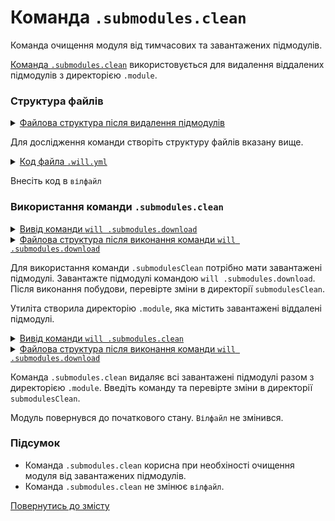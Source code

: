 # Команда <code>.submodules.clean</code>

Команда очищення модуля від тимчасових та завантажених підмодулів.

[Команда `.submodules.clean`](../concept/Command.md#Таблиця-команд-утиліти-willbe) використовується для видалення віддалених підмодулів з директорією `.module`.

### Структура файлів

<details>
  <summary><u>Файлова структура після видалення підмодулів</u></summary>

```
 submodulesClean
          └── .will.yml    

```

</details>

Для дослідження команди створіть структуру файлів вказану вище.  

<details>
    <summary><u>Код файла <code>.will.yml</code></u></summary>

```yaml
about :

  name : submodulesCommands
  description : "To test .submodules.clean command"

submodule :

  Tools : git+https:///github.com/Wandalen/wTools.git/out/wTools#master
  PathFundamentals : git+https:///github.com/Wandalen/wPathFundamentals.git/out/wPathFundamentals#master

```
</details>

Внесіть код в `вілфайл`

### Використання команди `.submodules.clean`

<details>
  <summary><u>Вивід команди <code>will .submodules.download</code></u></summary>

```
[user@user ~]$ will .submodules.download
...
   . Read : /path_to_file/.module/Tools/out/wTools.out.will.yml
   + module::Tools version 7db7bd21ac76fc495aae44cc8b1c4474ce5012a4 was downloaded in 16.504s
   . Read : /path_to_file/.module/PathFundamentals/out/wPathFundamentals.out.will.yml
   + module::PathFundamentals version d95a35b7ef1568df823c12efa5bd5e1f4ceec8b7 was downloaded in 5.986s

```

</details>
<details>
  <summary><u>Файлова структура після виконання команди <code>will .submodules.download</code></u></summary>

```
submodulesCommands
        ├── .module
        │      ├── PathFundamentals
        │      └── Tools
        └── .will.yml

```

</details>

Для використання команди `.submodulesClean` потрібно мати завантажені підмодулі. Завантажте підмодулі командою `will .submodules.download`. Після виконання побудови, перевірте зміни в директорії `submodulesClean`.

Утиліта створила директорію `.module`, яка містить завантажені віддалені підмодулі.    

<details>
  <summary><u>Вивід команди <code>will .submodules.clean</code></u></summary>

```
[user@user ~]$ will .submodules.clean
...
 - Clean deleted 551 file(s) in 1.753s

```

</details>
<details>
  <summary><u>Файлова структура після виконання команди <code>will .submodules.download</code></u></summary>

```
submodulesCommands
        └── .will.yml

```

</details>

Команда `.submodules.clean` видаляє всі завантажені підмодулі разом з директорією `.module`. Введіть команду та перевірте зміни в директорії `submodulesClean`.

Модуль повернувся до початкового стану. `Вілфайл` не змінився.

### Підсумок

- Команда `.submodules.clean` корисна при необхіності очищення модуля від завантажених підмодулів.
- Команда `.submodules.clean` не змінює `вілфайл`.

[Повернутись до змісту](../README.md#tutorials)
